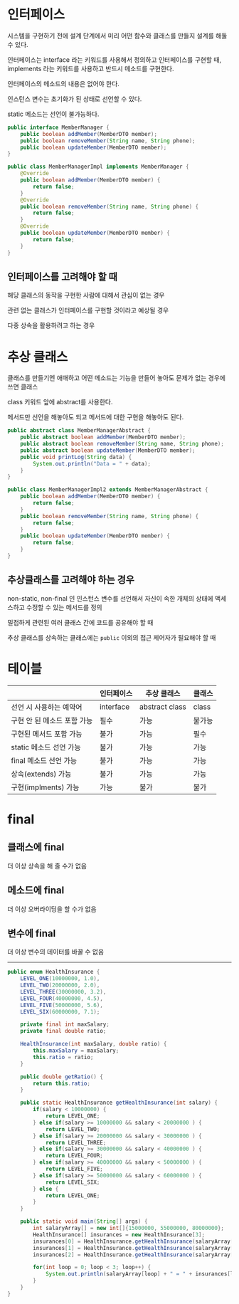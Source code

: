 # 인터페이스

시스템을 구현하기 전에 설계 단계에서 미리 어떤 함수와 클래스를 만들지 설계를 해둘 수 있다.

인터페이스는 interface 라는 키워드를 사용해서 정의하고 인터페이스를 구현할 때, implements 라는 키워드를 사용하고 반드시 메소드를 구현한다.

인터페이스의 메소드의 내용은 없어야 한다.

인스턴스 변수는 초기화가 된 상태로 선언할 수 있다.

static 메소드는 선언이 불가능하다.

```java
public interface MemberManager {
    public boolean addMember(MemberDTO member);
    public boolean removeMember(String name, String phone);
    public boolean updateMember(MemberDTO member);
}

public class MemberManagerImpl implements MemberManager {
    @Override
    public boolean addMember(MemberDTO member) {
        return false;
    }
    @Override
    public boolean removeMember(String name, String phone) {
        return false;
    }
    @Override
    public boolean updateMember(MemberDTO member) {
        return false;
    }
}
```

## 인터페이스를 고려해야 할 때

해당 클래스의 동작을 구현한 사람에 대해서 관심이 없는 경우

관련 없는 클래스가 인터페이스를 구현할 것이라고 예상될 경우

다중 상속을 활용하려고 하는 경우

# 추상 클래스

클래스를 만들기엔 애매하고 어떤 메소드는 기능을 만들어 놓아도 문제가 없는 경우에 쓰면 클래스

class 키워드 앞에 abstract를 사용한다.

메서드만 선언을 해놓아도 되고 메서드에 대한 구현을 해놓아도 된다.


```java
public abstract class MemberManagerAbstract {
    public abstract boolean addMember(MemberDTO member);
    public abstract boolean removeMember(String name, String phone);
    public abstract boolean updateMember(MemberDTO member);
    public void printLog(String data) {
        System.out.println("Data = " + data);
    }
}

public class MemberManagerImpl2 extends MemberManagerAbstract {
    public boolean addMember(MemberDTO member) {
        return false;
    }
    public boolean removeMember(String name, String phone) {
        return false;
    }
    public boolean updateMember(MemberDTO member) {
        return false;
    }
}
```

## 추상클래스를 고려해야 하는 경우

non-static, non-final 인 인스턴스 변수를 선언해서 자신이 속한 개체의 상태에 액세스하고 수정할 수 있는 메서드를 정의

밀접하게 관련된 여러 클래스 간에 코드를 공유해야 할 때

추상 클래스를 상속하는 클래스에는 `public` 이외의 접근 제어자가 필요해야 할 때

# 테이블

|                           | 인터페이스 |   추상 클래스   | 클래스 |
|---------------------------|-----------|----------------|--------|
| 선언 시 사용하는 예약어     | interface | abstract class | class  |
| 구현 안 된 메소드 포함 가능 | 필수       | 가능           | 불가능 |
| 구현된 메서드 포함 가능     | 불가       | 가능           | 필수   |
| static 메소드 선언 가능    | 불가       | 가능           | 가능    |
| final 메소드 선언 가능     | 불가       | 가능           | 가능    |
| 상속(extends) 가능         | 불가       | 가능           | 가능   |
| 구현(implments) 가능       | 가능       | 불가           | 불가   |


# final

## 클래스에 final

더 이상 상속을 해 줄 수가 없음

## 메소드에 final

더 이상 오버라이딩을 할 수가 없음

## 변수에 final 

더 이상 변수의 데이터를 바꿀 수 없음


-----

```java
public enum HealthInsurance {
    LEVEL_ONE(10000000, 1.0),
    LEVEL_TWO(20000000, 2.0),
    LEVEL_THREE(30000000, 3.2),
    LEVEL_FOUR(40000000, 4.5),
    LEVEL_FIVE(50000000, 5.6),
    LEVEL_SIX(60000000, 7.1);

    private final int maxSalary;
    private final double ratio;

    HealthInsurance(int maxSalary, double ratio) {
        this.maxSalary = maxSalary;
        this.ratio = ratio;
    }

    public double getRatio() {
        return this.ratio;
    }

    public static HealthInsurance getHealthInsurance(int salary) {
        if(salary < 10000000) {
            return LEVEL_ONE;
        } else if(salary >= 10000000 && salary < 20000000 ) {
            return LEVEL_TWO;
        } else if(salary >= 20000000 && salary < 30000000 ) {
            return LEVEL_THREE;
        } else if(salary >= 30000000 && salary < 40000000 ) {
            return LEVEL_FOUR;
        } else if(salary >= 40000000 && salary < 50000000 ) {
            return LEVEL_FIVE;
        } else if(salary >= 50000000 && salary < 60000000 ) {
            return LEVEL_SIX;
        } else {
            return LEVEL_ONE;
        }
    }

    public static void main(String[] args) {
        int salaryArray[] = new int[]{15000000, 55000000, 80000000};
        HealthInsurance[] insurances = new HealthInsurance[3];
        insurances[0] = HealthInsurance.getHealthInsurance(salaryArray[0]);
        insurances[1] = HealthInsurance.getHealthInsurance(salaryArray[1]);
        insurances[2] = HealthInsurance.getHealthInsurance(salaryArray[2]);

        for(int loop = 0; loop < 3; loop++) {
            System.out.println(salaryArray[loop] + " = " + insurances[loop] + ", " + insurances[loop].getRatio() );
        }
    }
}
```